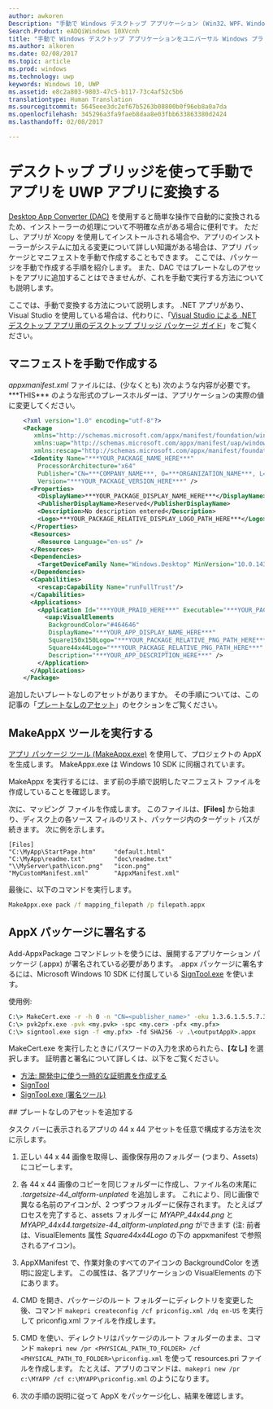 ```yaml
---
author: awkoren
Description: "手動で Windows デスクトップ アプリケーション (Win32、WPF、Windows フォームなど) をユニバーサル Windows プラットフォーム (UWP) アプリに変換する方法を示します。"
Search.Product: eADQiWindows 10XVcnh
title: "手動で Windows デスクトップ アプリケーションをユニバーサル Windows プラットフォーム (UWP) アプリに変換する"
ms.author: alkoren
ms.date: 02/08/2017
ms.topic: article
ms.prod: windows
ms.technology: uwp
keywords: Windows 10, UWP
ms.assetid: e8c2a803-9803-47c5-b117-73c4af52c5b6
translationtype: Human Translation
ms.sourcegitcommit: 5645eee3dc2ef67b5263b08800b0f96eb8a0a7da
ms.openlocfilehash: 345296a3fa9faeb8daa8e03fbb633863380d2424
ms.lasthandoff: 02/08/2017

---
```


# <a name="manually-convert-your-app-to-uwp-using-the-desktop-bridge"></a>デスクトップ ブリッジを使って手動でアプリを UWP アプリに変換する

[Desktop App Converter (DAC)](desktop-to-uwp-run-desktop-app-converter.md) を使用すると簡単な操作で自動的に変換されるため、インストーラーの処理について不明確な点がある場合に便利です。 ただし、アプリが Xcopy を使用してインストールされる場合や、アプリのインストーラーがシステムに加える変更について詳しい知識がある場合は、アプリ パッケージとマニフェストを手動で作成することもできます。 ここでは、パッケージを手動で作成する手順を紹介します。 また、DAC ではプレートなしのアセットをアプリに追加することはできませんが、これを手動で実行する方法についても説明します。 

ここでは、手動で変換する方法について説明します。 .NET アプリがあり、Visual Studio を使用している場合は、代わりに、「[Visual Studio による .NET デスクトップ アプリ用のデスクトップ ブリッジ パッケージ ガイド](desktop-to-uwp-packaging-dot-net.md)」をご覧ください。  

## <a name="create-a-manifest-by-hand"></a>マニフェストを手動で作成する

_appxmanifest.xml_ ファイルには、(少なくとも) 次のような内容が必要です。 \*\*\*THIS\*\*\* のような形式のプレースホルダーは、アプリケーションの実際の値に変更してください。

```XML
    <?xml version="1.0" encoding="utf-8"?>
    <Package
       xmlns="http://schemas.microsoft.com/appx/manifest/foundation/windows10"
       xmlns:uap="http://schemas.microsoft.com/appx/manifest/uap/windows10"
       xmlns:rescap="http://schemas.microsoft.com/appx/manifest/foundation/windows10/restrictedcapabilities">
      <Identity Name="***YOUR_PACKAGE_NAME_HERE***"
        ProcessorArchitecture="x64"
        Publisher="CN=***COMPANY_NAME***, O=***ORGANIZATION_NAME***, L=***CITY***, S=***STATE***, C=***COUNTRY***"
        Version="***YOUR_PACKAGE_VERSION_HERE***" />
      <Properties>
        <DisplayName>***YOUR_PACKAGE_DISPLAY_NAME_HERE***</DisplayName>
        <PublisherDisplayName>Reserved</PublisherDisplayName>
        <Description>No description entered</Description>
        <Logo>***YOUR_PACKAGE_RELATIVE_DISPLAY_LOGO_PATH_HERE***</Logo>
      </Properties>
      <Resources>
        <Resource Language="en-us" />
      </Resources>
      <Dependencies>
        <TargetDeviceFamily Name="Windows.Desktop" MinVersion="10.0.14316.0" MaxVersionTested="10.0.14316.0" />
      </Dependencies>
      <Capabilities>
        <rescap:Capability Name="runFullTrust"/>
      </Capabilities>
      <Applications>
        <Application Id="***YOUR_PRAID_HERE***" Executable="***YOUR_PACKAGE_RELATIVE_EXE_PATH_HERE***" EntryPoint="Windows.FullTrustApplication">
          <uap:VisualElements
           BackgroundColor="#464646"
           DisplayName="***YOUR_APP_DISPLAY_NAME_HERE***"
           Square150x150Logo="***YOUR_PACKAGE_RELATIVE_PNG_PATH_HERE***"
           Square44x44Logo="***YOUR_PACKAGE_RELATIVE_PNG_PATH_HERE***"
           Description="***YOUR_APP_DESCRIPTION_HERE***" />
        </Application>
      </Applications>
    </Package>
```

追加したいプレートなしのアセットがありますか。 その手順については、この記事の「[プレートなしのアセット](#unplated-assets)」のセクションをご覧ください。

## <a name="run-the-makeappx-tool"></a>MakeAppX ツールを実行する

[アプリ パッケージ ツール (MakeAppx.exe)](https://msdn.microsoft.com/library/windows/desktop/hh446767(v=vs.85).aspx) を使用して、プロジェクトの AppX を生成します。 MakeAppx.exe は Windows 10 SDK に同梱されています。 

MakeAppx を実行するには、まず前の手順で説明したマニフェスト ファイルを作成していることを確認します。 

次に、マッピング ファイルを作成します。 このファイルは、**[Files]** から始まり、ディスク上の各ソース フィルのリスト、パッケージ内のターゲット パスが続きます。 次に例を示します。 

```
[Files]
"C:\MyApp\StartPage.htm"     "default.html"
"C:\MyApp\readme.txt"        "doc\readme.txt"
"\\MyServer\path\icon.png"   "icon.png"
"MyCustomManifest.xml"       "AppxManifest.xml"
```

最後に、以下のコマンドを実行します。 

```cmd
MakeAppx.exe pack /f mapping_filepath /p filepath.appx
```

## <a name="sign-your-appx-package"></a>AppX パッケージに署名する

Add-AppxPackage コマンドレットを使うには、展開するアプリケーション パッケージ (.appx) が署名されている必要があります。 .appx パッケージに署名するには、Microsoft Windows 10 SDK に付属している [SignTool.exe](https://msdn.microsoft.com/library/windows/desktop/aa387764(v=vs.85).aspx) を使います。

使用例: 

```cmd
C:\> MakeCert.exe -r -h 0 -n "CN=<publisher_name>" -eku 1.3.6.1.5.5.7.3.3 -pe -sv <my.pvk> <my.cer>
C:\> pvk2pfx.exe -pvk <my.pvk> -spc <my.cer> -pfx <my.pfx>
C:\> signtool.exe sign -f <my.pfx> -fd SHA256 -v .\<outputAppX>.appx
```
MakeCert.exe を実行したときにパスワードの入力を求められたら、**[なし]** を選択します。 証明書と署名について詳しくは、以下をご覧ください。 

- [方法: 開発中に使う一時的な証明書を作成する](https://msdn.microsoft.com/library/ms733813.aspx)
- [SignTool](https://msdn.microsoft.com/library/windows/desktop/aa387764.aspx)
- [SignTool.exe (署名ツール)](https://msdn.microsoft.com/library/8s9b9yaz.aspx)

<span id="unplated-assets" />
## <a name="add-unplated-assets"></a>プレートなしのアセットを追加する

タスク バーに表示されるアプリの 44 x 44 アセットを任意で構成する方法を次に示します。 

1. 正しい 44 x 44 画像を取得し、画像保存用のフォルダー (つまり、Assets) にコピーします。

2. 各 44 x 44 画像のコピーを同じフォルダーに作成し、ファイル名の末尾に *.targetsize-44_altform-unplated* を追加します。 これにより、同じ画像で異なる名前のアイコンが、2 つずつフォルダーに保存されます。 たとえばプロセスを完了すると、assets フォルダーに *MYAPP_44x44.png* と *MYAPP_44x44.targetsize-44_altform-unplated.png* ができます (注: 前者は、VisualElements 属性 *Square44x44Logo* の下の appxmanifest で参照されるアイコン)。 

3.    AppXManifest で、作業対象のすべてのアイコンの BackgroundColor を透明に設定します。 この属性は、各アプリケーションの VisualElements の下にあります。

4.    CMD を開き、パッケージのルート フォルダーにディレクトリを変更した後、コマンド ```makepri createconfig /cf priconfig.xml /dq en-US``` を実行して priconfig.xml ファイルを作成します。

5.    CMD を使い、ディレクトリはパッケージのルート フォルダーのまま、コマンド ```makepri new /pr <PHYSICAL_PATH_TO_FOLDER> /cf <PHYSICAL_PATH_TO_FOLDER>\priconfig.xml``` を使って resources.pri ファイルを作成します。 たとえば、アプリのコマンドは、```makepri new /pr c:\MYAPP /cf c:\MYAPP\priconfig.xml``` のようになります。 

6.    次の手順の説明に従って AppX をパッケージ化し、結果を確認します。
